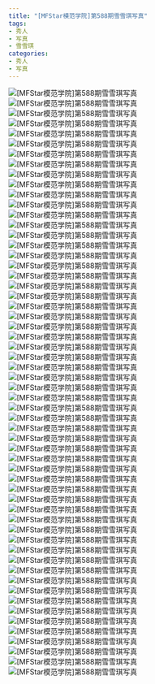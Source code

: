 ```yaml
---
title: "[MFStar模范学院]第588期雪雪琪写真"
tags: 
- 秀人
- 写真
- 雪雪琪
categories:
- 秀人
- 写真
---
```


![[MFStar模范学院]第588期雪雪琪写真](https://img.ilovese.xyz/1734715580475.webp)
![[MFStar模范学院]第588期雪雪琪写真](https://img.ilovese.xyz/1734715581924.webp)
![[MFStar模范学院]第588期雪雪琪写真](https://img.ilovese.xyz/1734715583216.webp)
![[MFStar模范学院]第588期雪雪琪写真](https://img.ilovese.xyz/1734715584585.webp)
![[MFStar模范学院]第588期雪雪琪写真](https://img.ilovese.xyz/1734715586196.webp)
![[MFStar模范学院]第588期雪雪琪写真](https://img.ilovese.xyz/1734715587453.webp)
![[MFStar模范学院]第588期雪雪琪写真](https://img.ilovese.xyz/1734715588970.webp)
![[MFStar模范学院]第588期雪雪琪写真](https://img.ilovese.xyz/1734715590225.webp)
![[MFStar模范学院]第588期雪雪琪写真](https://img.ilovese.xyz/1734715591754.webp)
![[MFStar模范学院]第588期雪雪琪写真](https://img.ilovese.xyz/1734715593168.webp)
![[MFStar模范学院]第588期雪雪琪写真](https://img.ilovese.xyz/1734715594603.webp)
![[MFStar模范学院]第588期雪雪琪写真](https://img.ilovese.xyz/1734715596333.webp)
![[MFStar模范学院]第588期雪雪琪写真](https://img.ilovese.xyz/1734715597961.webp)
![[MFStar模范学院]第588期雪雪琪写真](https://img.ilovese.xyz/1734715599669.webp)
![[MFStar模范学院]第588期雪雪琪写真](https://img.ilovese.xyz/1734715601330.webp)
![[MFStar模范学院]第588期雪雪琪写真](https://img.ilovese.xyz/1734715603086.webp)
![[MFStar模范学院]第588期雪雪琪写真](https://img.ilovese.xyz/1734715604885.webp)
![[MFStar模范学院]第588期雪雪琪写真](https://img.ilovese.xyz/1734715606817.webp)
![[MFStar模范学院]第588期雪雪琪写真](https://img.ilovese.xyz/1734715608220.webp)
![[MFStar模范学院]第588期雪雪琪写真](https://img.ilovese.xyz/1734715609785.webp)
![[MFStar模范学院]第588期雪雪琪写真](https://img.ilovese.xyz/1734715611432.webp)
![[MFStar模范学院]第588期雪雪琪写真](https://img.ilovese.xyz/1734715613293.webp)
![[MFStar模范学院]第588期雪雪琪写真](https://img.ilovese.xyz/1734715614933.webp)
![[MFStar模范学院]第588期雪雪琪写真](https://img.ilovese.xyz/1734715616773.webp)
![[MFStar模范学院]第588期雪雪琪写真](https://img.ilovese.xyz/1734715618217.webp)
![[MFStar模范学院]第588期雪雪琪写真](https://img.ilovese.xyz/1734715620115.webp)
![[MFStar模范学院]第588期雪雪琪写真](https://img.ilovese.xyz/1734715621879.webp)
![[MFStar模范学院]第588期雪雪琪写真](https://img.ilovese.xyz/1734715623439.webp)
![[MFStar模范学院]第588期雪雪琪写真](https://img.ilovese.xyz/1734715624835.webp)
![[MFStar模范学院]第588期雪雪琪写真](https://img.ilovese.xyz/1734715626639.webp)
![[MFStar模范学院]第588期雪雪琪写真](https://img.ilovese.xyz/1734715628718.webp)
![[MFStar模范学院]第588期雪雪琪写真](https://img.ilovese.xyz/1734715629994.webp)
![[MFStar模范学院]第588期雪雪琪写真](https://img.ilovese.xyz/1734715631806.webp)
![[MFStar模范学院]第588期雪雪琪写真](https://img.ilovese.xyz/1734715633591.webp)
![[MFStar模范学院]第588期雪雪琪写真](https://img.ilovese.xyz/1734715634949.webp)
![[MFStar模范学院]第588期雪雪琪写真](https://img.ilovese.xyz/1734715636684.webp)
![[MFStar模范学院]第588期雪雪琪写真](https://img.ilovese.xyz/1734715638078.webp)
![[MFStar模范学院]第588期雪雪琪写真](https://img.ilovese.xyz/1734715639779.webp)
![[MFStar模范学院]第588期雪雪琪写真](https://img.ilovese.xyz/1734715641259.webp)
![[MFStar模范学院]第588期雪雪琪写真](https://img.ilovese.xyz/1734715642666.webp)
![[MFStar模范学院]第588期雪雪琪写真](https://img.ilovese.xyz/1734715644525.webp)
![[MFStar模范学院]第588期雪雪琪写真](https://img.ilovese.xyz/1734715646310.webp)
![[MFStar模范学院]第588期雪雪琪写真](https://img.ilovese.xyz/1734715648136.webp)
![[MFStar模范学院]第588期雪雪琪写真](https://img.ilovese.xyz/1734715650025.webp)
![[MFStar模范学院]第588期雪雪琪写真](https://img.ilovese.xyz/1734715651833.webp)
![[MFStar模范学院]第588期雪雪琪写真](https://img.ilovese.xyz/1734715653771.webp)
![[MFStar模范学院]第588期雪雪琪写真](https://img.ilovese.xyz/1734715655291.webp)
![[MFStar模范学院]第588期雪雪琪写真](https://img.ilovese.xyz/1734715656953.webp)
![[MFStar模范学院]第588期雪雪琪写真](https://img.ilovese.xyz/1734715659053.webp)
![[MFStar模范学院]第588期雪雪琪写真](https://img.ilovese.xyz/1734715660830.webp)
![[MFStar模范学院]第588期雪雪琪写真](https://img.ilovese.xyz/1734715662600.webp)
![[MFStar模范学院]第588期雪雪琪写真](https://img.ilovese.xyz/1734715664484.webp)
![[MFStar模范学院]第588期雪雪琪写真](https://img.ilovese.xyz/1734715666102.webp)
![[MFStar模范学院]第588期雪雪琪写真](https://img.ilovese.xyz/1734715667625.webp)
![[MFStar模范学院]第588期雪雪琪写真](https://img.ilovese.xyz/1734715669267.webp)
![[MFStar模范学院]第588期雪雪琪写真](https://img.ilovese.xyz/1734715671202.webp)
![[MFStar模范学院]第588期雪雪琪写真](https://img.ilovese.xyz/1734715672959.webp)
![[MFStar模范学院]第588期雪雪琪写真](https://img.ilovese.xyz/1734715674821.webp)

